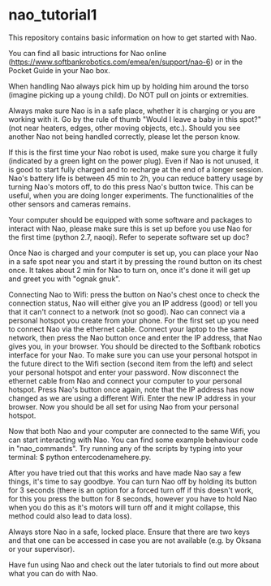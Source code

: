 # nao_tutorial1

This repository contains basic information on how to get started with Nao. 

You can find all basic intructions for Nao online (https://www.softbankrobotics.com/emea/en/support/nao-6) or in the Pocket Guide in your Nao box.

When handling Nao always pick him up by holding him around the torso (imagine picking up a young child). Do NOT pull on joints or extremities. 

Always make sure Nao is in a safe place, whether it is charging or you are working with it. Go by the rule of thumb "Would I leave a baby in this spot?" (not near heaters, edges, other moving objects, etc.). Should you see another Nao not being handled correctly, please let the person know.

If this is the first time your Nao robot is used, make sure you charge it fully (indicated by a green light on the power plug). Even if Nao is not unused, it is good to start fully charged and to recharge at the end of a longer session. Nao's battery life is between 45 min to 2h, you can reduce battery usage by turning Nao's motors off, to do this press Nao's button twice. This can be useful, when you are doing longer experiments. The functionalities of the other sensors and cameras remains. 

Your computer should be equipped with some software and packages to interact with Nao, please make sure this is set up before you use Nao for the first time (python 2.7, naoqi). Refer to seperate software set up doc?

Once Nao is charged and your computer is set up, you can place your Nao in a safe spot near you and start it by pressing the round button on its chest once. It takes about 2 min for Nao to turn on, once it's done it will get up and greet you with "ognak gnuk". 

Connecting Nao to Wifi: press the button on Nao's chest once to check the connection status, Nao will either give you an IP address (good) or tell you that it can't connect to a network (not so good). Nao can connect via a personal hotspot you create from your phone. For the first set up you need to connect Nao via the ethernet cable. Connect your laptop to the same network, then press the Nao button once and enter the IP address, that Nao gives you, in your browser. You should be directed to the Softbank robotics interface for your Nao. To make sure you can use your personal hotspot in the future direct to the Wifi section (second item from the left) and select your personal hotspot and enter your password. Now disconnect the ethernet cable from Nao and connect your computer to your personal hotspot. Press Nao's button once again, note that the IP address has now changed as we are using a different Wifi. Enter the new IP address in your browser. Now you should be all set for using Nao from your personal hotspot. 

Now that both Nao and your computer are connected to the same Wifi, you can start interacting with Nao. You can find some example behaviour code in "nao_commands". Try running any of the scripts by typing into your terminal: $ python entercodenamehere.py.

After you have tried out that this works and have made Nao say a few things, it's time to say goodbye. You can turn Nao off by holding its button for 3 seconds (there is an option for a forced turn off if this doesn't work, for this you press the button for 8 seconds, however you have to hold Nao when you do this as it's motors will turn off and it might collapse, this method could also lead to data loss). 

Always store Nao in a safe, locked place. Ensure that there are two keys and that one can be accessed in case you are not available (e.g. by Oksana or your supervisor). 

Have fun using Nao and check out the later tutorials to find out more about what you can do with Nao.



